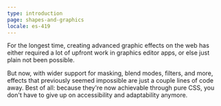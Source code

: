 ```yaml
---
type: introduction
page: shapes-and-graphics
locale: es-419
---
```


For the longest time, creating advanced graphic effects on the web has either required a lot of upfront work in graphics editor apps, or else just plain not been possible. 

But now, with wider support for masking, blend modes, filters, and more, effects that previously seemed impossible are just a couple lines of code away. Best of all: because they're now achievable through pure CSS, you don't have to give up on accessibility and adaptability anymore. 